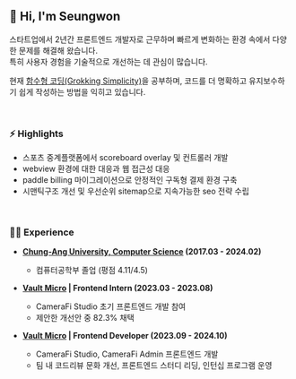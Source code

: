 ## 👋 Hi, I'm Seungwon

스타트업에서 2년간 프론트엔드 개발자로 근무하며 빠르게 변화하는 환경 속에서 다양한 문제를 해결해 왔습니다.  
특히 사용자 경험을 기술적으로 개선하는 데 관심이 많습니다.

현재 [함수형 코딩(Grokking Simplicity)](https://functional-coding-study.wonhub.dev/)을 공부하며, 코드를 더 명확하고 유지보수하기 쉽게 작성하는 방법을 익히고 있습니다.

<br/>

### ⚡ Highlights

- 스포츠 중계플랫폼에서 scoreboard overlay 및 컨트롤러 개발
- webview 환경에 대한 대응과 웹 접근성 대응 
- paddle billing 마이그레이션으로 안정적인 구독형 결제 환경 구축
- 시맨틱구조 개선 및 우선순위 sitemap으로 지속가능한 seo 전략 수립

<br/>

### 🧑‍💻 Experience

- **[Chung-Ang University, Computer Science](https://cse.cau.ac.kr/main.php) (2017.03 - 2024.02)**
  - 컴퓨터공학부 졸업 (평점 4.11/4.5)

- **[Vault Micro](https://vaultmicro.com) | Frontend Intern (2023.03 - 2023.08)**  
  - CameraFi Studio 초기 프론트엔드 개발 참여  
  - 제안한 개선안 중 82.3% 채택  

- **[Vault Micro](https://vaultmicro.com) | Frontend Developer (2023.09 - 2024.10)**  
  - CameraFi Studio, CameraFi Admin 프론트엔드 개발  
  - 팀 내 코드리뷰 문화 개선, 프론트엔드 스터디 리딩, 인턴십 프로그램 운영
